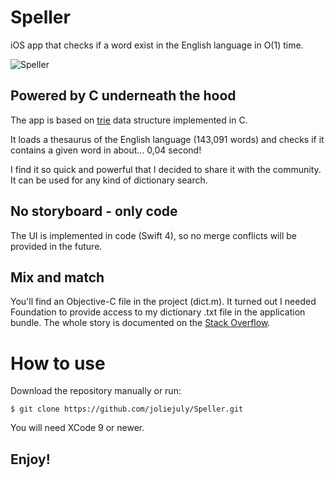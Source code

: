 # Speller
iOS app that checks if a word exist in the English language in O(1) time. 

![Speller](https://media.giphy.com/media/TgMDHBm76Q9DhENP0y/giphy.gif)

## Powered by C underneath the hood

The app is based on [trie](https://en.wikipedia.org/wiki/Trie) data structure implemented in C. 

It loads a thesaurus of the English language (143,091 words) and checks if it contains a given word in about... 0,04 second!

I find it so quick and powerful that I decided to share it with the community. It can be used for any kind of dictionary search. 

## No storyboard - only code

The UI is implemented in code (Swift 4), so no merge conflicts will be provided in the future. 

## Mix and match 

You'll find an Objective-C file in the project (dict.m). It turned out I needed Foundation to provide access to my dictionary .txt file in the application bundle. The whole story is documented on the [Stack Overflow](https://stackoverflow.com/questions/25877635/my-c-program-reads-a-text-file-when-i-put-it-into-xcode-it-fails-whats-happen/50219478#50219478). 

# How to use

Download the repository manually or run:

```
$ git clone https://github.com/joliejuly/Speller.git
```
You will need XCode 9 or newer. 

## Enjoy!
